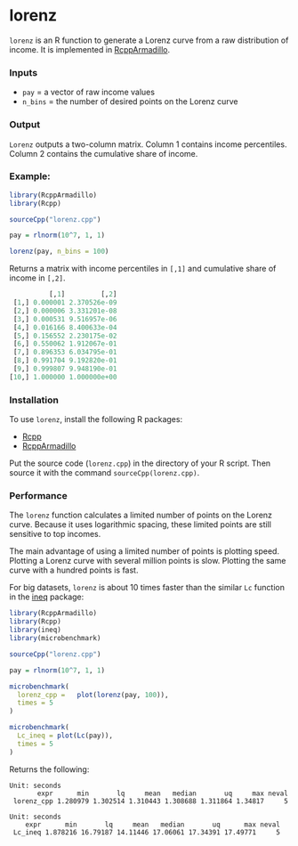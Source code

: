# lorenz

`lorenz` is an R function to generate a Lorenz curve from a raw distribution of income. It is implemented in [RcppArmadillo](https://cran.r-project.org/web/packages/RcppArmadillo/index.html).


### Inputs

* `pay` = a vector of raw income values
* `n_bins` =  the number of desired points on the Lorenz curve

### Output
`Lorenz` outputs a two-column matrix. Column 1 contains income percentiles. Column 2 contains the cumulative share of income.

### Example:

``` R
library(RcppArmadillo)
library(Rcpp)

sourceCpp("lorenz.cpp")

pay = rlnorm(10^7, 1, 1)

lorenz(pay, n_bins = 100)

```

Returns a matrix with income percentiles in `[,1]` and cumulative share of income in `[,2]`.

``` R
          [,1]         [,2]
 [1,] 0.000001 2.370526e-09
 [2,] 0.000006 3.331201e-08
 [3,] 0.000531 9.516957e-06
 [4,] 0.016166 8.400633e-04
 [5,] 0.156552 2.230175e-02
 [6,] 0.550062 1.912067e-01
 [7,] 0.896353 6.034795e-01
 [8,] 0.991704 9.192820e-01
 [9,] 0.999807 9.948190e-01
[10,] 1.000000 1.000000e+00
```



### Installation
To use `lorenz`, install the following R packages:
 * [Rcpp](https://cran.r-project.org/web/packages/Rcpp/index.html) 
 * [RcppArmadillo](https://cran.r-project.org/web/packages/RcppArmadillo/index.html) 

Put the source code (`lorenz.cpp`) in the directory of your R script. Then source it with the command `sourceCpp(lorenz.cpp)`.

### Performance

The `lorenz` function calculates a limited number of points on the Lorenz curve.  Because it uses logarithmic spacing, these limited points are still sensitive to top incomes.

The main advantage of using a limited number of points is plotting speed. Plotting a Lorenz curve with several million points is slow. Plotting the same curve with a hundred points is fast. 

For big datasets, `lorenz` is about 10 times faster than the similar `Lc` function in the [ineq](https://cran.r-project.org/web/packages/ineq/ineq.pdf) package:


```R
library(RcppArmadillo)
library(Rcpp)
library(ineq)
library(microbenchmark)

sourceCpp("lorenz.cpp")

pay = rlnorm(10^7, 1, 1)

microbenchmark(
  lorenz_cpp =   plot(lorenz(pay, 100)),
  times = 5
)

microbenchmark(
  Lc_ineq = plot(Lc(pay)),
  times = 5
)

```

Returns the following:

```
Unit: seconds
       expr      min       lq     mean   median       uq     max neval
 lorenz_cpp 1.280979 1.302514 1.310443 1.308688 1.311864 1.34817     5

Unit: seconds
    expr      min       lq     mean   median       uq      max neval
 Lc_ineq 1.878216 16.79187 14.11446 17.06061 17.34391 17.49771     5
```




